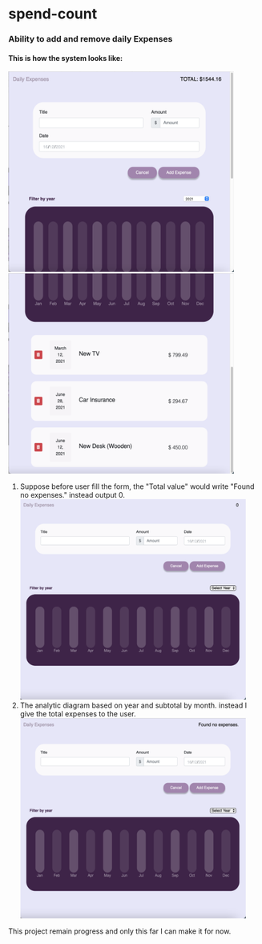 # spend-count
<h3>Ability to add and remove daily Expenses </h3>

<h4>This is how the system looks like:</h4>

<img src="https://github.com/0732sta/spend-count/blob/main/1.png" width="450px" height="400">
<img src="https://github.com/0732sta/spend-count/blob/main/2.png" width="450px" height="400">

<ol>
  <li>Suppose before user fill the form, the "Total value" would write "Found no expenses." instead output 0.</li>
  <img src="https://github.com/0732sta/spend-count/blob/main/3.png" width="450px" height="400">
  <li>The analytic diagram based on year and subtotal by month. instead I give the total expenses to the user.</li>
  <img src="https://github.com/0732sta/spend-count/blob/main/4.png" width="450px" height="400">
</ol>

This project remain progress and only this far I can make it for now.
